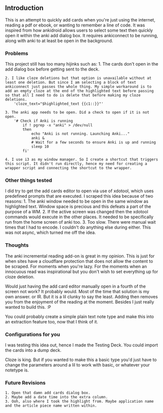 ## Introduction

This is an attempt to quickly add cards when you're just using the internet, reading a pdf or ebook, or wanting to remember a line of code. It was inspired from how ankidroid allows users to select some text then quickly open it within the anki add dialog box.
It requires ankiconnect to be running, along with anki to at least be open in the background.

### Problems

 This project still has too many hijinks such as:
	1. The cards don't open in the add dialog box before getting sent to the deck.
	
	2. I like cloze deletions but that option is unavailable without at least one deletion. But since I am selecting a block of text ankiconnect just passes the whole thing. My simple workaround is to add an empty cloze at the end of the highlighted text before passing so that all I need to do is delete that before making my cloze deletions. 
		'cloze_text="$highlighted_text {{c1::}}"' 
		
	3. The anki app needs to be open. Did a check to open if it is not open. 
		'# Check if Anki is running
			if ! pgrep -x "anki" > /dev/null
			then
				echo "Anki is not running. Launching Anki..."
				anki &
				# Wait for a few seconds to ensure Anki is up and running
				sleep 10
			fi'
			
	4. I use i3 as my window manager. So I create a shortcut that triggers this script. It didn't run directly, hence my need for creating a wrapper script and connecting the shortcut to the wrapper. 
	
### Other things tested

I did try to get the add cards editor to open via use of xdotool, which uses predefined prompts that are executed. I scraped this idea because of two reasons:
	1. The anki window needed to be open in the same window as highlighted text. Window space is precious and this defeats a part of the purpose of a WM.
	2. If the active screen was changed then the xdotool commands would execute in the other places. It needed to be specifically run from the home screen of anki too. 
	3. Too slow. There were manual wait times that I had to encode. I couldn't do anything else during either. This was not async, which turned me off the idea. 

### Thoughts

The anki incremental reading add-on is great in my opinion. This is just for when sites have a cloudflare protection that does not allow the content to be scraped. For moments when you're lazy. For the moments when an innocuous read was inspirational but you don't wish to set everything up for cloze deletion. 

Would just having the add card editor manually open in a fourth of the screen not work? 
It probably would. Most of the time that solution is my own answer. or IR. But it is a lil clunky to say the least. Adding then removes you from the enjoyment of the reading at the moment. Besides I just really wanted to build this. :P

You could probably create a simple plain text note type and make this into an extraction feature too, now that I think of it.  

### Configurations for you

I was testing this idea out, hence I made the Testing Deck. You could import the cards into a dump deck. 

Cloze is king. But if you wanted to make this a basic type you'd just have to change the parameters around a lil to work with basic, or whatever your notetype is. 

### Future Revisions
	
	1. Open that damn add cards dialog box.
	2. Maybe add a date time into the extra column.
	3. Ooh, also where I took the highlight from. Maybe application name and the article piece name written within. 
